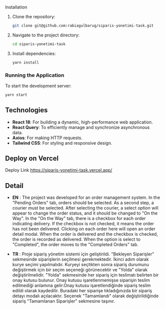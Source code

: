 Installation

1. Clone the repository:

   ```sh
   git clone git@github.com:rabiagulbarug/siparis-yonetimi-task.git
   ```

2. Navigate to the project directory:

   ```sh
   cd siparis-yonetimi-task
   ```

3. Install dependencies:

   ```sh
   yarn install
   ```

### Running the Application

To start the development server:

```sh
yarn start
```

## Technologies

- **React 18**: For building a dynamic, high-performance web application.
- **React Query**: To efficiently manage and synchronize asynchronous data.
- **Axios**: For making HTTP requests.
- **Tailwind CSS**: For styling and responsive design.

## Deploy on Vercel

Deploy Link https://siparis-yonetimi-task.vercel.app/


## Detail

- **EN** : The project was developed for an order management system. In the "Pending Orders" tab, orders should be
  selected. As a second step, a courier must be selected. After selecting the courier, a select option will appear to
  change the order status, and it should be changed to "On the Way". In the "On the Way" tab, there is a checkbox for
  each order indicating delivery. If the checkbox is not checked, it means the order has not been delivered. Clicking on
  each order here will open an order detail modal. When the order is delivered and the checkbox is checked, the order is
  recorded as delivered. When the option is select to "Completed", the order moves to the "Completed Orders" tab.

- **TR** : Proje sipariş yönetim sistemi için geliştirildi. "Bekleyen Siparişler" sekmesinde siparişlerin seçilmesi
  gerekmektedir. İkinci adım olarak kurye seçimi yapılmalıdır. Kuryeyi seçtikten sonra sipariş durumunu değiştirmek için
  bir seçim seçeneği görünecektir ve "Yolda" olarak değiştirilmelidir. "Yolda" sekmesinde her sipariş için teslimatı
  belirten bir onay kutusu bulunur. Onay kutusu işaretlenmemişse siparişin teslim edilmediği anlamına gelir.Onay kutusu
  işaretlendiğinde sipariş teslim edildi olarak kaydedilir. Buradaki her siparişe tıkladığınızda bir sipariş detayı
  modalı açılacaktır.
  Seçenek "Tamamlandı" olarak değiştirildiğinde sipariş "Tamamlanan Siparişler"
  sekmesine taşınır.
